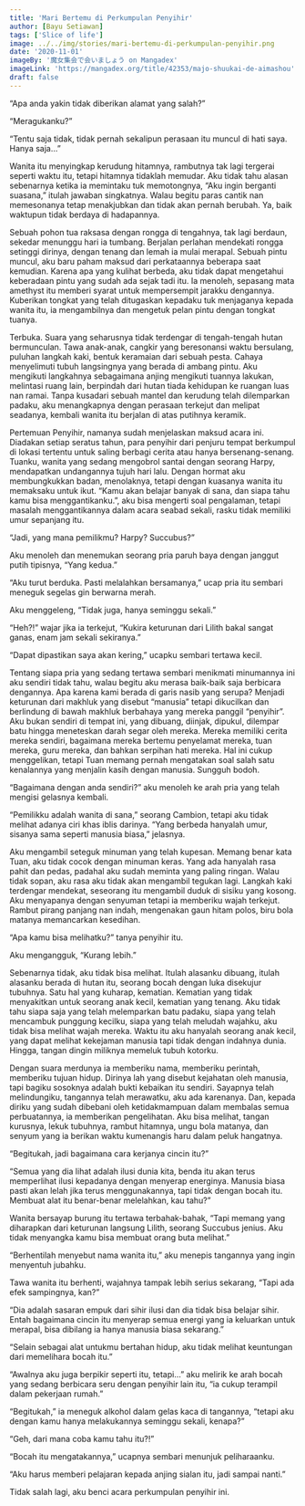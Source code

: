 ```yaml
---
title: 'Mari Bertemu di Perkumpulan Penyihir'
author: [Bayu Setiawan]
tags: ['Slice of life']
image: ../../img/stories/mari-bertemu-di-perkumpulan-penyihir.png
date: '2020-11-01'
imageBy: '魔女集会で会いましょう on Mangadex'
imageLink: 'https://mangadex.org/title/42353/majo-shuukai-de-aimashou'
draft: false
---
```


“Apa anda yakin tidak diberikan alamat yang salah?”

“Meragukanku?”

“Tentu saja tidak, tidak pernah sekalipun perasaan itu muncul di hati saya. Hanya saja…”

Wanita itu menyingkap kerudung hitamnya, rambutnya tak lagi tergerai seperti waktu itu, tetapi hitamnya tidaklah memudar. Aku tidak tahu alasan sebenarnya ketika ia memintaku tuk memotongnya, “Aku ingin berganti suasana,” itulah jawaban singkatnya. Walau begitu paras cantik nan memesonanya tetap menakjubkan dan tidak akan pernah berubah. Ya, baik waktupun tidak berdaya di hadapannya. 

Sebuah pohon tua raksasa dengan rongga di tengahnya, tak lagi berdaun, sekedar menunggu hari ia tumbang. Berjalan perlahan mendekati rongga setinggi dirinya, dengan tenang dan lemah ia mulai merapal. Sebuah pintu muncul, aku baru paham maksud dari perkataannya beberapa saat kemudian. Karena apa yang kulihat berbeda, aku tidak dapat mengetahui keberadaan pintu yang sudah ada sejak tadi itu. Ia menoleh, sepasang mata amethyst itu memberi syarat untuk mempersempit jarakku dengannya. Kuberikan tongkat yang telah ditugaskan kepadaku tuk menjaganya kepada wanita itu, ia mengambilnya dan mengetuk pelan pintu dengan tongkat tuanya.

Terbuka. Suara yang seharusnya tidak terdengar di tengah-tengah hutan bermunculan. Tawa anak-anak, cangkir yang beresonansi waktu bersulang, puluhan langkah kaki, bentuk keramaian dari sebuah pesta. Cahaya menyelimuti tubuh langsingnya yang berada di ambang pintu. Aku mengikuti langkahnya sebagaimana anjing mengikuti tuannya lakukan, melintasi ruang lain, berpindah dari hutan tiada kehidupan ke ruangan luas nan ramai. Tanpa kusadari sebuah mantel dan kerudung telah dilemparkan padaku, aku menangkapnya dengan perasaan terkejut dan melipat seadanya, kembali wanita itu berjalan di atas putihnya keramik.

Pertemuan Penyihir, namanya sudah menjelaskan maksud acara ini. Diadakan setiap seratus tahun, para penyihir dari penjuru tempat berkumpul di lokasi tertentu untuk saling berbagi cerita atau hanya bersenang-senang. Tuanku, wanita yang sedang mengobrol santai dengan seorang Harpy, mendapatkan undangannya tujuh hari lalu. Dengan hormat aku membungkukkan badan, menolaknya, tetapi dengan kuasanya wanita itu memaksaku untuk ikut. “Kamu akan belajar banyak di sana, dan siapa tahu kamu bisa menggantikanku.”, aku bisa mengerti soal pengalaman, tetapi masalah menggantikannya dalam acara seabad sekali, rasku tidak memiliki umur sepanjang itu.

“Jadi, yang mana pemilikmu? Harpy? Succubus?” 

Aku menoleh dan menemukan seorang pria paruh baya dengan janggut putih tipisnya, “Yang kedua.”

“Aku turut berduka. Pasti melalahkan bersamanya,” ucap pria itu sembari meneguk segelas gin berwarna merah.

Aku menggeleng, “Tidak juga, hanya seminggu sekali.”

“Heh?!” wajar jika ia terkejut, “Kukira keturunan dari Lilith bakal sangat ganas, enam jam sekali sekiranya.”

“Dapat dipastikan saya akan kering,” ucapku sembari tertawa kecil.

Tentang siapa pria yang sedang tertawa sembari menikmati minumannya ini aku sendiri tidak tahu, walau begitu aku merasa baik-baik saja berbicara dengannya. Apa karena kami berada di garis nasib yang serupa? Menjadi keturunan dari makhluk yang disebut “manusia” tetapi dikucilkan dan berlindung di bawah makhluk berbahaya yang mereka panggil “penyihir”. Aku bukan sendiri di tempat ini, yang dibuang, diinjak, dipukul, dilempar batu hingga meneteskan darah segar oleh mereka. Mereka memiliki cerita mereka sendiri, bagaimana mereka bertemu penyelamat mereka, tuan mereka, guru mereka, dan bahkan serpihan hati mereka. Hal ini cukup menggelikan, tetapi Tuan memang pernah mengatakan soal salah satu kenalannya yang menjalin kasih dengan manusia. Sungguh bodoh.

“Bagaimana dengan anda sendiri?” aku menoleh ke arah pria yang telah mengisi gelasnya kembali.

“Pemilikku adalah wanita di sana,” seorang Cambion, tetapi aku tidak melihat adanya ciri khas iblis darinya.
“Yang berbeda hanyalah umur, sisanya sama seperti manusia biasa,” jelasnya.

Aku mengambil seteguk minuman yang telah kupesan. Memang benar kata Tuan, aku tidak cocok dengan minuman keras. Yang ada hanyalah rasa pahit dan pedas, padahal aku sudah meminta yang paling ringan.  Walau tidak sopan, aku rasa aku tidak akan mengambil tegukan lagi. Langkah kaki terdengar mendekat, seseorang itu mengambil duduk di sisiku yang kosong. Aku menyapanya dengan senyuman tetapi ia memberiku wajah terkejut. Rambut pirang panjang nan indah, mengenakan gaun hitam polos, biru bola matanya memancarkan kesedihan.

“Apa kamu bisa melihatku?” tanya penyihir itu.

Aku mengangguk, “Kurang lebih.”

Sebenarnya tidak, aku tidak bisa melihat. Itulah alasanku dibuang, itulah alasanku berada di hutan itu, seorang bocah dengan luka disekujur tubuhnya. Satu hal yang kuharap, kematian. Kematian yang tidak menyakitkan untuk seorang anak kecil, kematian yang tenang. Aku tidak tahu siapa saja yang telah melemparkan batu padaku, siapa yang telah mencambuk punggung kecilku, siapa yang telah meludah wajahku, aku tidak bisa melihat wajah mereka. Waktu itu aku hanyalah seorang anak kecil, yang dapat melihat kekejaman manusia tapi tidak dengan indahnya dunia. Hingga, tangan dingin miliknya memeluk tubuh kotorku. 

Dengan suara merdunya ia memberiku nama, memberiku perintah, memberiku tujuan hidup. Dirinya lah yang disebut kejahatan oleh manusia, tapi bagiku sosoknya adalah bukti kebaikan itu sendiri. Sayapnya telah melindungiku, tangannya telah merawatku, aku ada karenanya. Dan, kepada diriku yang sudah dibebani oleh ketidakmampuan dalam membalas semua perbuatannya, ia memberikan pengelihatan. Aku bisa melihat, tangan kurusnya, lekuk tubuhnya, rambut hitamnya, ungu bola matanya, dan senyum yang ia berikan waktu kumenangis haru dalam peluk hangatnya.

“Begitukah, jadi bagaimana cara kerjanya cincin itu?”

“Semua yang dia lihat adalah ilusi dunia kita, benda itu akan terus memperlihat ilusi kepadanya dengan menyerap energinya. Manusia biasa pasti akan lelah jika terus menggunakannya, tapi tidak dengan bocah itu. Membuat alat itu benar-benar melelahkan, kau tahu?”

Wanita bersayap burung itu tertawa terbahak-bahak, “Tapi memang yang diharapkan dari keturunan langsung Lilith, seorang Succubus jenius. Aku tidak menyangka kamu bisa membuat orang buta melihat.”

“Berhentilah menyebut nama wanita itu,” aku menepis tangannya yang ingin menyentuh jubahku.

Tawa wanita itu berhenti, wajahnya tampak lebih serius sekarang, “Tapi ada efek sampingnya, kan?”

“Dia adalah sasaran empuk dari sihir ilusi dan dia tidak bisa belajar sihir. Entah bagaimana cincin itu menyerap semua energi yang ia keluarkan untuk merapal, bisa dibilang ia hanya manusia biasa sekarang.”

“Selain sebagai alat untukmu bertahan hidup, aku tidak melihat keuntungan dari memelihara bocah itu.”

“Awalnya aku juga berpikir seperti itu, tetapi…” aku melirik ke arah bocah yang sedang berbicara seru dengan penyihir lain itu, “ia cukup terampil dalam pekerjaan rumah.”

“Begitukah,” ia meneguk alkohol dalam gelas kaca di tangannya, “tetapi aku dengan kamu hanya melakukannya seminggu sekali, kenapa?”

“Geh, dari mana coba kamu tahu itu?!”

“Bocah itu mengatakannya,” ucapnya sembari menunjuk peliharaanku.

“Aku harus memberi pelajaran kepada anjing sialan itu, jadi sampai nanti.”

Tidak salah lagi, aku benci acara perkumpulan penyihir ini.
